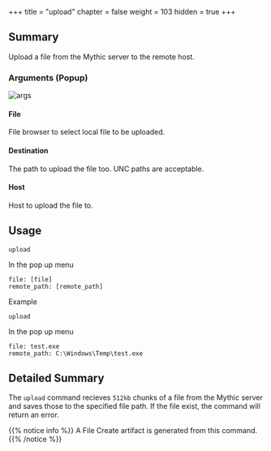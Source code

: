 +++
title = "upload"
chapter = false
weight = 103
hidden = true
+++

## Summary
Upload a file from the Mythic server to the remote host.

### Arguments (Popup)

![args](../images/upload.png)

#### File
File browser to select local file to be uploaded.

#### Destination
The path to upload the file too. UNC paths are acceptable.

#### Host
Host to upload the file to.

## Usage
```
upload
```
In the pop up menu
```
file: [file]
remote_path: [remote_path]
```
Example
```
upload
```
In the pop up menu
```
file: test.exe
remote_path: C:\Windows\Temp\test.exe
```

## Detailed Summary
The `upload` command recieves `512kb` chunks of a file from the Mythic server and saves those to the specified file path. If the file exist, the command will return an error.

{{% notice info %}}
A File Create artifact is generated from this command.
{{% /notice %}}